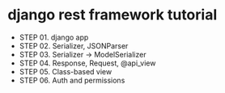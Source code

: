 # django rest framework tutorial

- STEP 01. django app
- STEP 02. Serializer, JSONParser
- STEP 03. Serializer -> ModelSerializer
- STEP 04. Response, Request, @api_view
- STEP 05. Class-based view
- STEP 06. Auth and permissions
